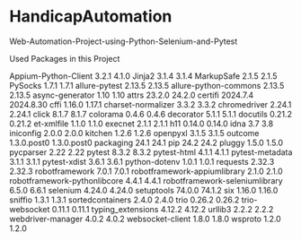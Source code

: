 # HandicapAutomation
Web-Automation-Project-using-Python-Selenium-and-Pytest


Used Packages in this Project


Appium-Python-Client	3.2.1	4.1.0
Jinja2	3.1.4	3.1.4
MarkupSafe	2.1.5	2.1.5
PySocks	1.7.1	1.7.1
allure-pytest	2.13.5	2.13.5
allure-python-commons	2.13.5	2.13.5
async-generator	1.10	1.10
attrs	23.2.0	24.2.0
certifi	2024.7.4	2024.8.30
cffi	1.16.0	1.17.1
charset-normalizer	3.3.2	3.3.2
chromedriver	2.24.1	2.24.1
click	8.1.7	8.1.7
colorama	0.4.6	0.4.6
decorator	5.1.1	5.1.1
docutils	0.21.2	0.21.2
et-xmlfile	1.1.0	1.1.0
execnet	2.1.1	2.1.1
h11	0.14.0	0.14.0
idna	3.7	3.8
iniconfig	2.0.0	2.0.0
kitchen	1.2.6	1.2.6
openpyxl	3.1.5	3.1.5
outcome	1.3.0.post0	1.3.0.post0
packaging	24.1	24.1
pip	24.2	24.2
pluggy	1.5.0	1.5.0
pycparser	2.22	2.22
pytest	8.3.2	8.3.2
pytest-html	4.1.1	4.1.1
pytest-metadata	3.1.1	3.1.1
pytest-xdist	3.6.1	3.6.1
python-dotenv	1.0.1	1.0.1
requests	2.32.3	2.32.3
robotframework	7.0.1	7.0.1
robotframework-appiumlibrary	2.1.0	2.1.0
robotframework-pythonlibcore	4.4.1	4.4.1
robotframework-seleniumlibrary	6.5.0	6.6.1
selenium	4.24.0	4.24.0
setuptools	74.0.0	74.1.2
six	1.16.0	1.16.0
sniffio	1.3.1	1.3.1
sortedcontainers	2.4.0	2.4.0
trio	0.26.2	0.26.2
trio-websocket	0.11.1	0.11.1
typing_extensions	4.12.2	4.12.2
urllib3	2.2.2	2.2.2
webdriver-manager	4.0.2	4.0.2
websocket-client	1.8.0	1.8.0
wsproto	1.2.0	1.2.0
